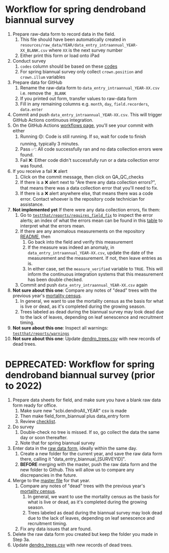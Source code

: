 # Workflow for spring dendroband biannual survey

1. Prepare raw-data form to record data in the field.
    1. This file should have been automatically created in `resources/raw_data/YEAR/data_entry_intraannual_YEAR-XX_BLANK.csv` where `XX` is the next survey number
    1. Either print this form or load onto iPad
1. Conduct survey
    1. `codes` column should be based on these [codes](data/metadata/codes_metadata.csv)
    1. For spring biannual survey only collect `crown.position` and `crown.illum` variables
1. Prepare data for GitHub
    1. Rename the raw-data form to `data_entry_intraannual_YEAR-XX.csv` i.e. remove the `_BLANK`
    1. If you printed out form, transfer values to raw-data form
    1. Fill in any remaining columns e.g. `month`, `day`, `field.recorders`, `data.enter`
1. Commit and push `data_entry_intraannual_YEAR-XX.csv`. This will trigger GitHub Actions continuous integration.
1. On the GitHub Actions [workflows page](https://github.com/SCBI-ForestGEO/Dendrobands/actions), you'll see your commit with either
    1. Running 🟡: Code is still running. If so, wait for code to finish running, typically 3 minutes.
    1. Pass ✅: All code successfully ran and no data collection errors were found.
    1. Fail ❌: Either code didn't successfully run or a data collection error was found.
1. If you receive a fail ❌ alert
    1. Click on the commit message, then click on QA_QC_checks
    1. If there is a ❌ alert next to "Are there any data collection errors?", that means there was a data collection error that you'll need to fix.
    1. If there is a ❌ alert anywhere else, that means there was a code error. Contact whoever is the repository code technician for assistance.
1. **Not implemented yet** If there were any data collection errors, fix them:
    1. Go to [`testthat/reports/requires_field_fix`](https://github.com/SCBI-ForestGEO/Dendrobands/blob/master/testthat/reports/requires_field_fix) to inspect the error alerts; an index of what the errors mean can be found in this [table](https://github.com/SCBI-ForestGEO/Dendrobands/blob/master/testthat/README.md) to interpret what the errors mean.
    1. If there are any anomalous measurements on the repository [README](https://github.com/SCBI-ForestGEO/Dendrobands#anomalous-measurement-report), then
        1. Go back into the field and verify this measurement
        1. If the measure was indeed an anomaly, in `data_entry_intraannual_YEAR-XX.csv`, update the date of the measurement and the measurement. If not, then leave entries as is.
        1. In either case, set the `measure_verified` variable to `TRUE`. This will inform the continuous integration systems that this measurement has been double checked.
    1. Commit and push `data_entry_intraannual_YEAR-XX.csv` again
1. **Not sure about this one**: Compare any notes of "dead" trees with the previous year's [mortality census](https://github.com/SCBI-ForestGEO/SCBI-ForestGEO-Data/tree/master/tree_mortality/data).
    1. In general, we want to use the mortality census as the basis for what is live or dead, as it's completed during the growing season.
    1. Trees labeled as dead during the biannual survey may look dead due to the lack of leaves, depending on leaf senescence and recruitment timing.    
1. **Not sure about this one**: Inspect all warnings: [`testthat/reports/warnings`](https://github.com/SCBI-ForestGEO/Dendrobands/blob/master/testthat/reports/warnings)
1. **Not sure about this one**: Update [dendro_trees.csv](https://github.com/SCBI-ForestGEO/Dendrobands/blob/master/data/dendro_trees.csv) with new records of dead trees.




# DEPRECATED: Workflow for spring dendroband biannual survey (prior to 2022)

1. Prepare data sheets for field, and make sure you have a blank raw data form ready for office.
    1. Make sure new "scbi.dendroAll_YEAR" csv is made
    1. Then make field_form_biannual plus data_entry form
    1. Review [checklist](https://github.com/SCBI-ForestGEO/Dendrobands/tree/master/resources/field_forms).
2. Do survey
    1. Double-check no tree is missed. If so, go collect the data the same day or soon thereafter.
    1. Note that for spring biannual survey
3. Enter data in the [raw data form](https://github.com/SCBI-ForestGEO/Dendrobands/tree/master/resources/raw_data), ideally within the same day.
    1. Create a new folder for the current year, and save the raw data form there, calling it "data_entry_biannual_[SURVEYID]".
    1. **BEFORE** merging with the master, push the raw data form and the new folder to Github. This will allow us to compare any discrepancies in the future.
4. Merge to the [master file](https://github.com/SCBI-ForestGEO/Dendrobands/tree/master/data) for that year.
    1. Compare any notes of "dead" trees with the previous year's [mortality census](https://github.com/SCBI-ForestGEO/SCBI-ForestGEO-Data/tree/master/tree_mortality/data).
        1. In general, we want to use the mortality census as the basis for what is live or dead, as it's completed during the growing season.
        1. Trees labeled as dead during the biannual survey may look dead due to the lack of leaves, depending on leaf senescence and recruitment timing.
    1. Fix any data issues that are found.
5. Delete the raw data form you created but keep the folder you made in Step 3a.
6. Update [dendro_trees.csv](https://github.com/SCBI-ForestGEO/Dendrobands/blob/master/data/dendro_trees.csv) with new records of dead trees.
